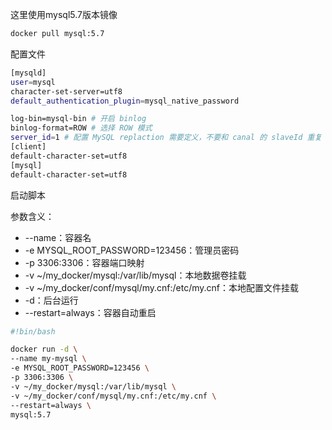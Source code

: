 这里使用mysql5.7版本镜像
```bash
docker pull mysql:5.7
```

配置文件  
```bash
[mysqld]
user=mysql
character-set-server=utf8
default_authentication_plugin=mysql_native_password

log-bin=mysql-bin # 开启 binlog
binlog-format=ROW # 选择 ROW 模式
server_id=1 # 配置 MySQL replaction 需要定义，不要和 canal 的 slaveId 重复
[client]
default-character-set=utf8
[mysql]
default-character-set=utf8
```

启动脚本  

参数含义：  
- --name：容器名
- -e MYSQL_ROOT_PASSWORD=123456：管理员密码
- -p 3306:3306：容器端口映射
- -v ~/my_docker/mysql:/var/lib/mysql：本地数据卷挂载
- -v ~/my_docker/conf/mysql/my.cnf:/etc/my.cnf：本地配置文件挂载
- -d：后台运行
- --restart=always：容器自动重启
```bash
#!bin/bash

docker run -d \
--name my-mysql \
-e MYSQL_ROOT_PASSWORD=123456 \
-p 3306:3306 \
-v ~/my_docker/mysql:/var/lib/mysql \
-v ~/my_docker/conf/mysql/my.cnf:/etc/my.cnf \
--restart=always \
mysql:5.7
```

